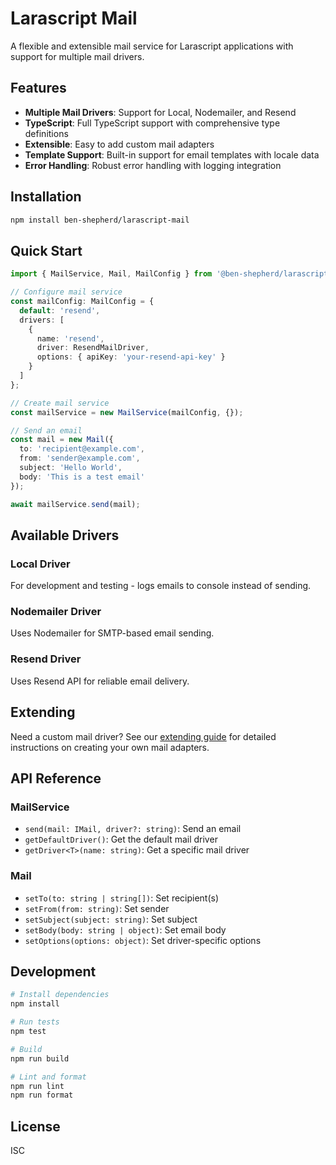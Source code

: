 # Larascript Mail

A flexible and extensible mail service for Larascript applications with support for multiple mail drivers.

## Features

- **Multiple Mail Drivers**: Support for Local, Nodemailer, and Resend
- **TypeScript**: Full TypeScript support with comprehensive type definitions
- **Extensible**: Easy to add custom mail adapters
- **Template Support**: Built-in support for email templates with locale data
- **Error Handling**: Robust error handling with logging integration

## Installation

```bash
npm install ben-shepherd/larascript-mail
```

## Quick Start

```typescript
import { MailService, Mail, MailConfig } from '@ben-shepherd/larascript-mail';

// Configure mail service
const mailConfig: MailConfig = {
  default: 'resend',
  drivers: [
    {
      name: 'resend',
      driver: ResendMailDriver,
      options: { apiKey: 'your-resend-api-key' }
    }
  ]
};

// Create mail service
const mailService = new MailService(mailConfig, {});

// Send an email
const mail = new Mail({
  to: 'recipient@example.com',
  from: 'sender@example.com',
  subject: 'Hello World',
  body: 'This is a test email'
});

await mailService.send(mail);
```

## Available Drivers

### Local Driver
For development and testing - logs emails to console instead of sending.

### Nodemailer Driver
Uses Nodemailer for SMTP-based email sending.

### Resend Driver
Uses Resend API for reliable email delivery.

## Extending

Need a custom mail driver? See our [extending guide](docs/extending.md) for detailed instructions on creating your own mail adapters.

## API Reference

### MailService
- `send(mail: IMail, driver?: string)`: Send an email
- `getDefaultDriver()`: Get the default mail driver
- `getDriver<T>(name: string)`: Get a specific mail driver

### Mail
- `setTo(to: string | string[])`: Set recipient(s)
- `setFrom(from: string)`: Set sender
- `setSubject(subject: string)`: Set subject
- `setBody(body: string | object)`: Set email body
- `setOptions(options: object)`: Set driver-specific options

## Development

```bash
# Install dependencies
npm install

# Run tests
npm test

# Build
npm run build

# Lint and format
npm run lint
npm run format
```

## License

ISC